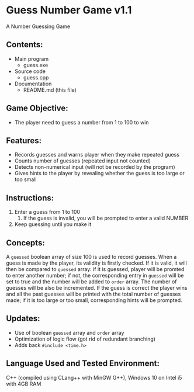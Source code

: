 # Guess Number Game v1.1
A Number Guessing Game

## Contents:
 - Main program
	- guess.exe
 - Source code
	- guess.cpp
 - Documentation
	- README.md (this file)

## Game Objective:
 - The player need to guess a number from 1 to 100 to win

## Features:
 - Records guesses and warns player when they make repeated guess
 - Counts number of guesses (repeated input not counted)
 - Detects non-numerical input (will not be recorded by the program)
 - Gives hints to the player by revealing whether the guess is too large or too small

## Instructions:
1. Enter a guess from 1 to 100
	1. If the guess is invalid, you will be prompted to enter a valid NUMBER
2. Keep guessing until you make it

## Concepts:
  A ```guessed``` boolean array of size 100 is used to record guesses. When a guess is made by the player, its validity
is firstly checked. If it is valid, it will then be compared to ```guessed``` array: if it is guessed, player will be promted to enter another number; if not, the corresponding entry in ```guessed``` will be set to true and the number will be added to ```order``` array. The number of guesses will be also be incremented. 
If the guess is correct the player wins and all the past guesses will be printed with the total number of guesses made; if it is too large or too small, corresponding hints will be prompted.

## Updates:
 - Use of boolean ```guessed``` array and ```order``` array
 - Optimization of logic flow (got rid of redundant branching)
 - Adds back ```#include <time.h>```

## Language Used and Tested Environment:
C++ (compiled using CLang++ with MinGW G++), Windows 10 on Intel i5 with 4GB RAM

